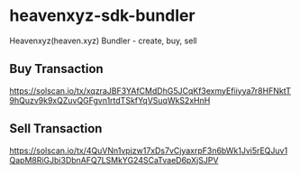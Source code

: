 # heavenxyz-sdk-bundler
Heavenxyz(heaven.xyz) Bundler - create, buy, sell

## Buy Transaction
https://solscan.io/tx/xqzraJBF3YAfCMdDhG5JCqKf3exmyEfiiyya7r8HFNktT9hQuzv9k9xQZuvQGFgvn1rtdTSkfYqVSuqWkS2xHnH

## Sell Transaction
https://solscan.io/tx/4QuVNn1vpjzw17xDs7vCjyaxrpF3n6bWk1Jvi5rEQJuv1QapM8RiGJbi3DbnAFQ7LSMkYG24SCaTvaeD6pXjSJPV
